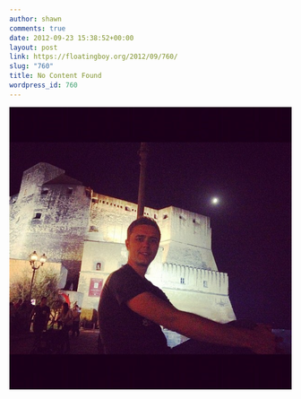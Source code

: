 ```yaml
---
author: shawn
comments: true
date: 2012-09-23 15:38:52+00:00
layout: post
link: https://floatingboy.org/2012/09/760/
slug: "760"
title: No Content Found
wordpress_id: 760
---
```


![](/assets/media/2012/09/4d8441f205b611e29c1122000a1e8a73_7.jpg)
